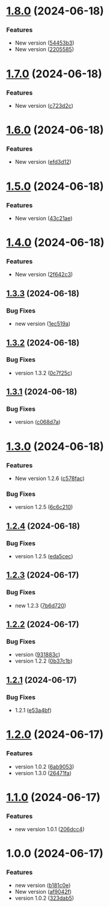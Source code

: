 # [1.8.0](https://github.com/nelson-tests/test-python-api/compare/v1.7.0...v1.8.0) (2024-06-18)


### Features

* New version ([54453b3](https://github.com/nelson-tests/test-python-api/commit/54453b3a3f32b62285638a657ab9d6cb198dec46))
* New version ([2205585](https://github.com/nelson-tests/test-python-api/commit/2205585058e602331e36cd666ea1d838bed72086))

# [1.7.0](https://github.com/nelson-tests/test-python-api/compare/v1.6.0...v1.7.0) (2024-06-18)


### Features

* New version ([c723d2c](https://github.com/nelson-tests/test-python-api/commit/c723d2cdae81875f6c0545b14d0b79a666a87cc8))

# [1.6.0](https://github.com/nelson-tests/test-python-api/compare/v1.5.0...v1.6.0) (2024-06-18)


### Features

* New version ([efd3d12](https://github.com/nelson-tests/test-python-api/commit/efd3d12d2bebf36d1707130a116c0e0de55dd2d1))

# [1.5.0](https://github.com/nelson-tests/test-python-api/compare/v1.4.0...v1.5.0) (2024-06-18)


### Features

* New version ([43c21ae](https://github.com/nelson-tests/test-python-api/commit/43c21ae4a778ced2fc627d1e40c76dcf64b81a73))

# [1.4.0](https://github.com/nelson-tests/test-python-api/compare/v1.3.3...v1.4.0) (2024-06-18)


### Features

* New version ([2f642c3](https://github.com/nelson-tests/test-python-api/commit/2f642c373f3f8a149fc4720485a249ff5c3097b8))

## [1.3.3](https://github.com/nelson-tests/test-python-api/compare/v1.3.2...v1.3.3) (2024-06-18)


### Bug Fixes

* new version ([1ec519a](https://github.com/nelson-tests/test-python-api/commit/1ec519aee5c0fd4d7a54d8155fffe7fc3022822d))

## [1.3.2](https://github.com/nelson-tests/test-python-api/compare/v1.3.1...v1.3.2) (2024-06-18)


### Bug Fixes

* version 1.3.2 ([0c7f25c](https://github.com/nelson-tests/test-python-api/commit/0c7f25cdfd74a11ca67621e011b9cea5b2fd8caa))

## [1.3.1](https://github.com/nelson-tests/test-python-api/compare/v1.3.0...v1.3.1) (2024-06-18)


### Bug Fixes

* version ([c068d7a](https://github.com/nelson-tests/test-python-api/commit/c068d7a3fc2ce44a7381024ba44ad5de9a7c7615))

# [1.3.0](https://github.com/nelson-tests/test-python-api/compare/v1.2.5...v1.3.0) (2024-06-18)


### Features

* New version 1.2.6 ([c578fac](https://github.com/nelson-tests/test-python-api/commit/c578fac692e2585240cb00f7b9e70f55a11a67a8))

### Bug Fixes

* version 1.2.5 ([6c6c210](https://github.com/nelson-tests/test-python-api/commit/6c6c21097acf892757e581998769ef54c83082fc))

## [1.2.4](https://github.com/nelson-tests/test-python-api/compare/v1.2.3...v1.2.4) (2024-06-18)


### Bug Fixes

* version 1.2.5 ([eda5cec](https://github.com/nelson-tests/test-python-api/commit/eda5cec5fdce7be8edda392081b0ae157bc2f9e2))

## [1.2.3](https://github.com/nelson-tests/test-python-api/compare/v1.2.2...v1.2.3) (2024-06-17)


### Bug Fixes

* new 1.2.3 ([7b6d720](https://github.com/nelson-tests/test-python-api/commit/7b6d720f3a49b16e609e94662a948e165ef37506))

## [1.2.2](https://github.com/nelson-tests/test-python-api/compare/v1.2.1...v1.2.2) (2024-06-17)


### Bug Fixes

* version ([931883c](https://github.com/nelson-tests/test-python-api/commit/931883ceafc1f991751e4965a114059feb491d14))
* version 1.2.2 ([0b37c1b](https://github.com/nelson-tests/test-python-api/commit/0b37c1bf0575647dc03271ec85d69cb042f5c5d1))

## [1.2.1](https://github.com/nelson-tests/test-python-api/compare/v1.2.0...v1.2.1) (2024-06-17)


### Bug Fixes

* 1.2.1 ([e53a4bf](https://github.com/nelson-tests/test-python-api/commit/e53a4bf1fb707547537b5e3c1152b7758d162432))

# [1.2.0](https://github.com/nelson-tests/test-python-api/compare/v1.1.0...v1.2.0) (2024-06-17)


### Features

* version 1.0.2 ([6ab9053](https://github.com/nelson-tests/test-python-api/commit/6ab9053ba1c8513e6be4f2e19f4a541082eb46f4))
* version 1.3.0 ([26471fa](https://github.com/nelson-tests/test-python-api/commit/26471faae39f15ac69abdbb545177c89a0529beb))

# [1.1.0](https://github.com/nelson-tests/test-python-api/compare/v1.0.0...v1.1.0) (2024-06-17)


### Features

* new version 1.0.1 ([206dcc4](https://github.com/nelson-tests/test-python-api/commit/206dcc475cadcd6a01d4995eb5c1e69cb02dc5f0))

# 1.0.0 (2024-06-17)


### Features

* new version ([b181c0e](https://github.com/nelson-tests/test-python-api/commit/b181c0e14d48d7cd984bdc5e1e4409a4d563b3c4))
* New version ([af9042f](https://github.com/nelson-tests/test-python-api/commit/af9042fb30bc4fbdb279bc351aa2df478da25ad5))
* version 1.0.2 ([323dab5](https://github.com/nelson-tests/test-python-api/commit/323dab5728ebbbe29e52110bacbd63bfb442158e))
